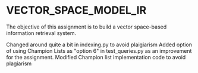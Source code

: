 # VECTOR_SPACE_MODEL_IR
The objective of this assignment is to build a vector space-based information retrieval system.


Changed around quite a bit in indexing.py to avoid plaigiarism
Added option of using Champion Lists as "option 6" in test_queries.py as an improvement for the assignment.
Modified Champion list implementation code to avoid plagiarism
